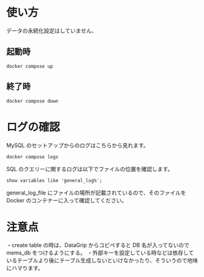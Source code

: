 # 使い方

データの永続化設定はしていません、

## 起動時

```
docker compose up
```

## 終了時

```
docker compose down
```

# ログの確認

MySQL のセットアップからのログはこちらから見れます。

```
docker compose logs
```

SQL のクエリーに関するログは以下でファイルの位置を確認します。

```
show variables like 'general_log%';
```

general_log_file にファイルの場所が記載されているので、そのファイルを Docker のコンテナーに入って確認してください。

# 注意点

・create table の時は、DataGrip からコピペすると DB 名が入ってないので mems_db をつけるようにする。
・外部キーを設定している時などは依存しているテーブルより後にテーブル生成しないといけなかったり、そういうので地味にハマります。
